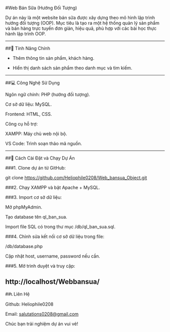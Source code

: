 #Web Bán Sữa (Hướng Đối Tượng)

Dự án này là một website bán sữa được xây dựng theo mô hình lập trình hướng đối tượng (OOP). Mục tiêu là tạo ra một hệ thống quản lý sản phẩm và bán hàng trực tuyến đơn giản, hiệu quả, phù hợp với các bài học thực hành lập trình OOP.


---

##🎯 Tính Năng Chính

- Thêm thông tin sản phẩm, khách hàng.

- Hiển thị danh sách sản phẩm theo danh mục và tìm kiếm.


---

##💻 Công Nghệ Sử Dụng

Ngôn ngữ chính: PHP (hướng đối tượng).

Cơ sở dữ liệu: MySQL.

Frontend: HTML, CSS.

Công cụ hỗ trợ:

XAMPP: Máy chủ web nội bộ.

VS Code: Trình soạn thảo mã nguồn.




---

##🚀 Cách Cài Đặt và Chạy Dự Án

###1. Clone dự án từ GitHub:

git clone https://github.com/Heliophile0208/Web_bansua_Object.git


###2. Chạy XAMPP và bật Apache + MySQL.


###3. Import cơ sở dữ liệu:

Mở phpMyAdmin.

Tạo database tên ql_ban_sua.

Import file SQL có trong thư mục /db/ql_ban_sua.sql.



###4. Chỉnh sửa kết nối cơ sở dữ liệu trong file:

/db/database.php

Cập nhật host, username, password nếu cần.


###5. Mở trình duyệt và truy cập:

http://localhost/Webbansua/
---

##📞 Liên Hệ

Github: Heliophile0208

Email: salutations0208@gmail.com


Chúc bạn trải nghiệm dự án vui vẻ!

